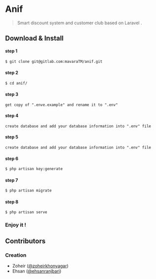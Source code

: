 # Anif
> Smart discount system and customer club based on Laravel .

## Download & Install

#### step 1
``` bash
$ git clone git@gitlab.com:mavaraTM/anif.git
```
#### step 2
``` bash
$ cd anif/
```
#### step 3
```
get copy of ".enve.example" and rename it to ".env"
```
#### step 4
```
create database and add your database information into ".env" file
```
#### step 5
```
create database and add your database information into ".env" file
```
#### step 6
``` bash
$ php artisan key:generate
```
#### step 7
``` bash
$ php artisan migrate
```
#### step 8
``` bash
$ php artisan serve
```

### Enjoy it !

## Contributors
### Creation

 * Zoheir ([@zoheirkhonyagar](https://twitter.com/zoheirkhonyagar))
 * Ehsan ([@ehsanranjbari](http://edr9.com))
